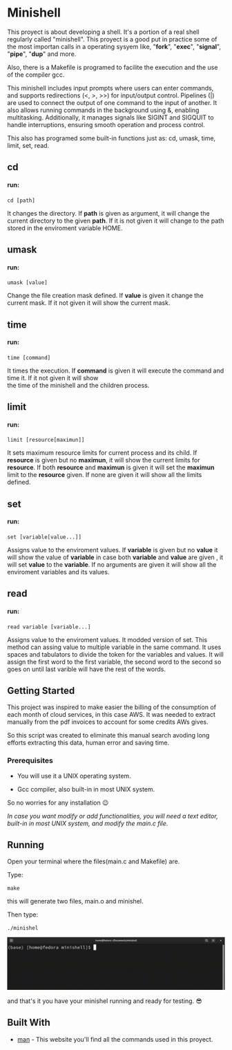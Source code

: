 # Minishell
This proyect is about developing a shell. It's a portion of a real shell regularly called "minishell". This proyect is a good
put in practice some of the most importan calls in a operating sysyem like, "**fork**", "**exec**", "**signal**", "**pipe**", 
"**dup**" and more.

Also, there is a Makefile is programed to facilite the execution and the use of the compiler gcc.

This minishell includes input prompts where users can enter commands, and supports redirections (<, >, >>) for input/output control. 
Pipelines (|) are used to connect the output of one command to the input of another. It also allows running commands in the background 
using &, enabling multitasking. Additionally, it manages signals like SIGINT and SIGQUIT to handle interruptions, ensuring smooth 
operation and process control.

This also has programed some built-in functions just as: cd, umask, time, limit, set, read.

## cd
#### run:
```
cd [path]
```
It changes the directory. If **path** is given as argument, it will change the current directory to the given **path**.
If it is not given it will change to the path stored in the enviroment variable HOME.

## umask
#### run:
```
umask [value]
```
Change the file creation mask defined. If **value** is given it change the current mask. If it not given it will show 
the current mask.

## time
#### run:
```
time [command]
```
It times the execution. If **command** is given it will execute the command and time it. If it not given it will show  
the time of the minishell and the children process.

## limit
#### run:
```
limit [resource[maximun]]
```
It sets maximum resource limits for current process and its child. If **resource** is given but no **maximun**, it will
show the current limits for **resource**. If both **resource** and **maximun** is given it will set the **maximun** limit to the
**resource** given. If none are given it will show all the limits defined.

## set 
#### run:
```
set [variable[value...]]
```
Assigns value to the enviroment values. If **variable** is given but no **value** it will show the value of **variable** 
in case both **variable** and **value** are given , it will set **value** to the **variable**. If no arguments are given
it will show all the enviroment variables and its values.

## read
#### run:
```
read variable [variable...]
```
Assigns value to the enviroment values. It modded version of set. This method can assing value to multiple variable in 
the same command. It uses spaces and tabulators to divide the token for the variables and values. It will assign the
first word to the first variable, the second word to the second so goes on until last varible will have the rest of the
words.


## Getting Started

This project was inspired to make easier the billing of the consumption of each month of cloud services, in this case AWS. 
It was needed to extract manually from the pdf invoices to account for some credits AWs gives.

So this script was created to eliminate this manual search avoding long efforts extracting this data, human error and saving time.

### Prerequisites

* You will use it a UNIX operating system.

* Gcc compiler, also built-in in most UNIX system.

So no worries for any installation :wink:

_In case you want modify or add functionalities, you will need a text editor, built-in in most UNIX system, and modify the main.c file._

## Running

Open your terminal where the files(main.c and Makefile) are.

Type:
```
make
```
this will generate two files, main.o and minishel.

Then type:
```
./minishel
```

![Execution](https://github.com/KoolRick/minishell/blob/main/readmeFiles/executingMinishell.gif)

and that's it you have your minishel running and ready for testing. :sunglasses:

## Built With

* [man](https://man7.org/linux/man-pages/dir_all_alphabetic.html) - This website you'll find all the commands used in this proyect.
